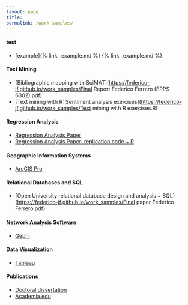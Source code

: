 ```yaml
---
layout: page
title:
permalink: /work samples/
---
```


#### test
  + [example]{% link _example.md %}
  {% link _example.md %}
  
#### Text Mining
  + [Bibliographic mapping with SciMAT](https://federico-jf.github.io/work_samples/Final Report Federico Ferrero (EPPS 6302).pdf)
  + [Text mining with R: Sentiment analysis exercises](https://federico-jf.github.io/work_samples/Text mining with R exercises.R)
  
#### Regression Analysis
  + [Regression Analysis Paper](https://federico-jf.github.io/work_samples/Final_Paper_Ferrero.pdf)
  + [Regression Analysis Paper: replication code ~ R](https://federico-jf.github.io/work_samples/Replication_code_ferrero.R)
   
#### Geographic Information Systems
  + [ArcGIS Pro](https://federico-jf.github.io/work_samples/all_labs.pdf)

#### Relational Databases and SQL
  + [Open University relational database design and analysis ~ SQL](https://federico-jf.github.io/work_samples/Final paper Federico Ferrero.pdf)

#### Network Analysis Software
  + [Gephi](https://federico-jf.github.io/work_samples/Gephi_graphs.pdf)

#### Data Visualization
  + [Tableau](https://federico-jf.github.io/work_samples/Tableau_samples_Ferrero.pdf)
  
#### Publications
  + [Doctoral dissertation](https://www.academia.edu/38714174/Aprendizaje_de_L%C3%B3gica_Informal_y_uso_de_nuevas_tecnolog%C3%ADas_para_la_diagramaci%C3%B3n_de_argumentos_un_estudio_de_caso_en_la_Universidad_Nacional_de_C%C3%B3rdoba)
  + [Academia.edu](https://cordoba.academia.edu/FedericoFerrero)
  
